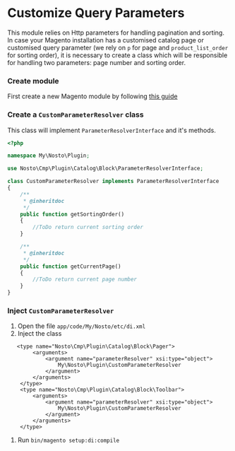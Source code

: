 # Customize Query Parameters

This module relies on Http parameters for handling pagination and sorting. In case your Magento installation has a customised catalog page or customised query parameter \(we rely on `p` for page and `product_list_order` for sorting order\), it is necessary to create a class which will be responsible for handling two parameters: page number and sorting order.

### Create module

First create a new Magento module by following [this guide](https://github.com/Nosto/nosto-magento2-cmp/wiki/Overriding-or-extending-functionalities)

### Create a `CustomParameterResolver` class

This class will implement `ParameterResolverInterface` and it's methods.

```php
<?php

namespace My\Nosto\Plugin;

use Nosto\Cmp\Plugin\Catalog\Block\ParameterResolverInterface;

class CustomParameterResolver implements ParameterResolverInterface
{
    /**
     * @inheritdoc
     */
    public function getSortingOrder()
    {
        //ToDo return current sorting order
    }

    /**
     * @inheritdoc
     */
    public function getCurrentPage()
    {
        //ToDo return current page number
    }
}
```

### Inject `CustomParameterResolver`

1. Open the file `app/code/My/Nosto/etc/di.xml`
2. Inject the class

```markup
   <type name="Nosto\Cmp\Plugin\Catalog\Block\Pager">
        <arguments>
            <argument name="parameterResolver" xsi:type="object">
                My\Nosto\Plugin\CustomParameterResolver
            </argument>
        </arguments>
    </type>
    <type name="Nosto\Cmp\Plugin\Catalog\Block\Toolbar">
        <arguments>
            <argument name="parameterResolver" xsi:type="object">
                My\Nosto\Plugin\CustomParameterResolver
            </argument>
        </arguments>
    </type>
```

1. Run `bin/magento setup:di:compile`

